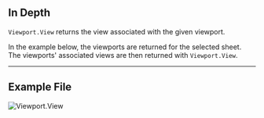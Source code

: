 ## In Depth
`Viewport.View` returns the view associated with the given viewport.

In the example below, the viewports are returned for the selected sheet. The viewports' associated views are then returned with `Viewport.View`.
___
## Example File

![Viewport.View](./Revit.Elements.Viewport.View_img.jpg)
